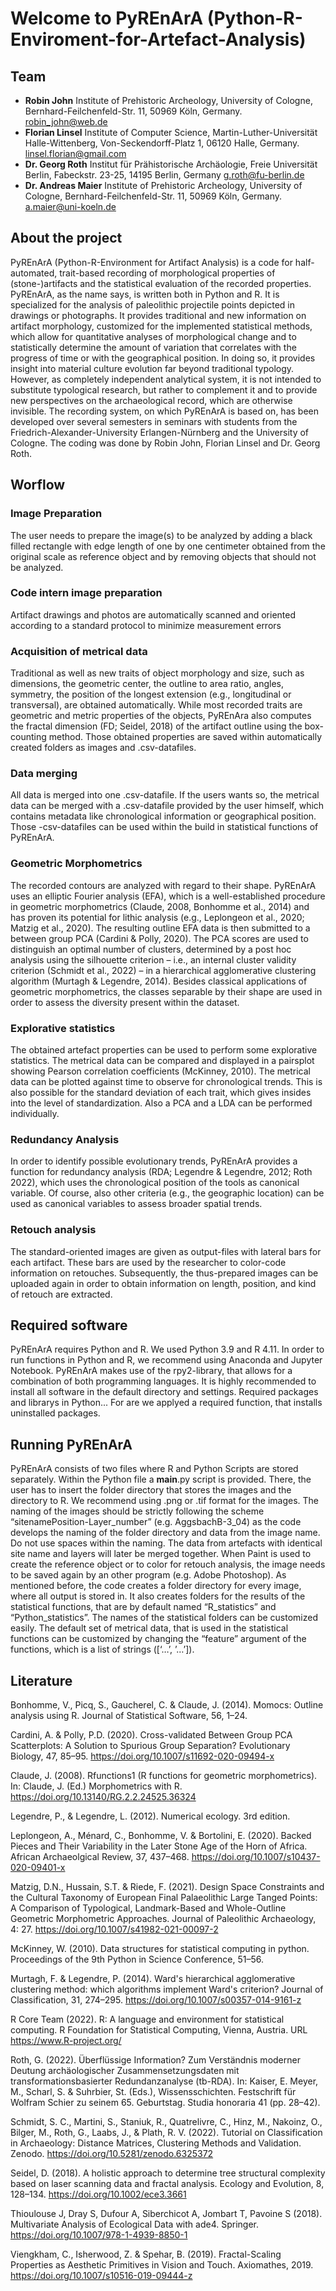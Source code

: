 # Welcome to PyREnArA (Python-R-Enviroment-for-Artefact-Analysis)

## Team
- **Robin John**	Institute of Prehistoric Archeology, University of Cologne, Bernhard-Feilchenfeld-Str. 11, 50969 Köln, Germany.	robin_john@web.de
- **Florian Linsel**	Institute of Computer Science, Martin-Luther-Universität Halle-Wittenberg, Von-Seckendorff-Platz 1, 06120 Halle, Germany.	linsel.florian@gmail.com
- **Dr. Georg Roth**	Institut für Prähistorische Archäologie, Freie Universität Berlin, Fabeckstr. 23-25, 14195 Berlin, Germany	g.roth@fu-berlin.de
- **Dr. Andreas Maier**	Institute of Prehistoric Archeology, University of Cologne, Bernhard-Feilchenfeld-Str. 11, 50969 Köln, Germany.	a.maier@uni-koeln.de

## About the project
PyREnArA (Python-R-Environment for Artifact Analysis) is a code for half-automated, trait-based recording of morphological properties of (stone-)artifacts and the statistical evaluation of the recorded properties. PyREnArA, as the name says, is written both in Python and R. It is specialized for the analysis of paleolithic projectile points depicted in drawings or photographs. It provides traditional and new information on artifact morphology, customized for the implemented statistical methods, which allow for quantitative analyses of morphological change and to statistically determine the amount of variation that correlates with the progress of time or with the geographical position. In doing so, it provides insight into material culture evolution far beyond traditional typology. However, as completely independent analytical system, it is not intended to substitute typological research, but rather to complement it and to provide new perspectives on the archaeological record, which are otherwise invisible. The recording system, on which PyREnArA is based on, has been developed over several semesters in seminars with students from the Friedrich-Alexander-University Erlangen-Nürnberg and the University of Cologne. The coding was done by Robin John, Florian Linsel and Dr. Georg Roth.

## Worflow
### Image Preparation
The user needs to prepare the image(s) to be analyzed by adding a black filled rectangle with edge length of one by one centimeter obtained from the original scale as reference object and by removing objects that should not be analyzed.
### Code intern image preparation
Artifact drawings and photos are automatically scanned and oriented according to a standard protocol to minimize measurement errors
### Acquisition of metrical data
Traditional as well as new traits of object morphology and size, such as dimensions, the geometric center, the outline to area ratio, angles, symmetry, the position of the longest extension (e.g., longitudinal or transversal), are obtained automatically. While most recorded traits are geometric and metric properties of the objects, PyREnAra also computes the fractal dimension (FD; Seidel, 2018) of the artifact outline using the box-counting method. Those obtained properties are saved within automatically created folders as images and .csv-datafiles.
### Data merging
All data is merged into one .csv-datafile. If the users wants so, the metrical data can be merged with a .csv-datafile provided by the user himself, which contains metadata like chronological information or geographical position. Those -csv-datafiles can be used within the build in statistical functions of PyREnArA.
### Geometric Morphometrics
The recorded contours are analyzed with regard to their shape. PyREnArA uses an elliptic Fourier analysis (EFA), which is a well-established procedure in geometric morphometrics (Claude, 2008, Bonhomme et al., 2014) and has proven its potential for lithic analysis (e.g., Leplongeon et al., 2020; Matzig et al., 2020). The resulting outline EFA data is then submitted to a between group PCA (Cardini & Polly, 2020). The PCA scores are used to distinguish an optimal number of clusters, determined by a post hoc analysis using the silhouette criterion – i.e., an internal cluster validity criterion (Schmidt et al., 2022) – in a hierarchical agglomerative clustering algorithm (Murtagh & Legendre, 2014). Besides classical applications of geometric morphometrics, the classes separable by their shape are used in order to assess the diversity present within the dataset. 
### Explorative statistics
The obtained artefact properties can be used to perform some explorative statistics. The metrical data can be compared and displayed in a pairsplot showing Pearson correlation coefficients (McKinney, 2010). The metrical data can be plotted against time to observe for chronological trends. This is also possible for the standard deviation of each trait, which gives insides into the level of standardization. Also a PCA and a LDA can be performed individually.
### Redundancy Analysis
In order to identify possible evolutionary trends, PyREnArA provides a function for redundancy analysis (RDA; Legendre & Legendre, 2012; Roth 2022), which uses the chronological position of the tools as canonical variable. Of course, also other criteria (e.g., the geographic location) can be used as canonical variables to assess broader spatial trends.
### Retouch analysis
The standard-oriented images are given as output-files with lateral bars for each artifact. These bars are used by the researcher to color-code information on retouches. Subsequently, the thus-prepared images can be uploaded again in order to obtain information on length, position, and kind of retouch are extracted.

## Required software
PyREnArA requires Python and R. We used Python 3.9 and R 4.11. In order to run functions in Python and R, we recommend using Anaconda and Jupyter Notebook. PyREnArA makes use of the rpy2-library, that allows for a combination of both programming languages. It is highly recommended to install all software in the default directory and settings.
Required packages and librarys in Python... For are we applyed a required function, that installs uninstalled packages. 

## Running PyREnArA
PyREnArA consists of two files where R and Python Scripts are stored separately. Within the Python file a __main__.py script is provided. There, the user has to insert the folder directory that stores the images and the directory to R. 
We recommend using .png or .tif format for the images. 
The naming of the images should be strictly following the scheme “sitenamePosition-Layer_number” (e.g. AggsbachB-3_04) as the code develops the naming of the folder directory and data from the image name. Do not use spaces within the naming. The data from artefacts with identical site name and layers will later be merged together. 
When Paint is used to create the reference object or to color for retouch analysis, the image needs to be saved again by an other program (e.g. Adobe Photoshop).
As mentioned before, the code creates a folder directory for every image, where all output is stored in. It also creates folders for the results of the statistical functions, that are by default named “R_statistics” and “Python_statistics”. The names of the statistical folders can be customized easily. 
The default set of metrical data, that is used in the statistical functions can be customized by changing the “feature” argument of the functions, which is a list of strings ([‘…’, ’…’]).

## Literature
Bonhomme, V., Picq, S., Gaucherel, C. & Claude, J. (2014). Momocs: Outline analysis using R. Journal of Statistical Software, 56, 1–24.

Cardini, A. & Polly, P.D. (2020). Cross-validated Between Group PCA Scatterplots: A Solution to Spurious Group Separation? Evolutionary Biology, 47, 85–95. https://doi.org/10.1007/s11692-020-09494-x 

Claude, J. (2008). Rfunctions1 (R functions for geometric morphometrics). In: Claude, J. (Ed.) Morphometrics with R. https://doi.org/10.13140/RG.2.2.24525.36324 

Legendre, P., & Legendre, L. (2012). Numerical ecology. 3rd edition.

Leplongeon, A., Ménard, C., Bonhomme, V. & Bortolini, E. (2020). Backed Pieces and Their Variability in the Later Stone Age of the Horn of Africa. African Archaeolgical Review, 37, 437–468. https://doi.org/10.1007/s10437-020-09401-x

Matzig, D.N., Hussain, S.T. & Riede, F. (2021). Design Space Constraints and the Cultural Taxonomy of European Final Palaeolithic Large Tanged Points: A Comparison of Typological, Landmark-Based and Whole-Outline Geometric Morphometric Approaches. Journal of Paleolithic Archaeology, 4: 27. https://doi.org/10.1007/s41982-021-00097-2 

McKinney, W. (2010). Data structures for statistical computing in python. Proceedings of the 9th Python in Science Conference, 51–56.

Murtagh, F. & Legendre, P. (2014). Ward's hierarchical agglomerative clustering method: which algorithms implement Ward's criterion? Journal of Classification, 31, 274–295. https://doi.org/10.1007/s00357-014-9161-z 

R Core Team (2022). R: A language and environment for statistical computing. R Foundation for Statistical Computing, Vienna, Austria. URL https://www.R-project.org/ 

Roth, G. (2022). Überflüssige Information? Zum Verständnis moderner Deutung archäologischer Zusammensetzungsdaten mit transformationsbasierter Redundanzanalyse (tb-RDA). In: Kaiser, E. Meyer, M., Scharl, S. & Suhrbier, St. (Eds.), Wissensschichten. Festschrift für Wolfram Schier zu seinem 65. Geburtstag. Studia honoraria 41 (pp. 28–42).

Schmidt, S. C., Martini, S., Staniuk, R., Quatrelivre, C., Hinz, M., Nakoinz, O., Bilger, M., Roth, G., Laabs, J., & Plath, R. V. (2022). Tutorial on Classification in Archaeology: Distance Matrices, Clustering Methods and Validation. Zenodo. https://doi.org/10.5281/zenodo.6325372

Seidel, D. (2018). A holistic approach to determine tree structural complexity based on laser scanning data and fractal analysis. Ecology and Evolution, 8, 128–134. https://doi.org/10.1002/ece3.3661

Thioulouse J, Dray S, Dufour A, Siberchicot A, Jombart T, Pavoine S (2018). Multivariate Analysis of Ecological Data with ade4. Springer. https://doi.org/10.1007/978-1-4939-8850-1

Viengkham, C., Isherwood, Z. & Spehar, B. (2019). Fractal-Scaling Properties as Aesthetic Primitives in Vision and Touch. Axiomathes, 2019. https://doi.org/10.1007/s10516-019-09444-z

